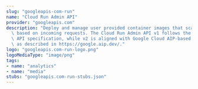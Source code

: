 ```yaml
---
slug: "googleapis-com-run"
name: "Cloud Run Admin API"
provider: "googleapis.com"
description: "Deploy and manage user provided container images that scale automatically\
  \ based on incoming requests. The Cloud Run Admin API v1 follows the Knative Serving\
  \ API specification, while v2 is aligned with Google Cloud AIP-based API standards,\
  \ as described in https://google.aip.dev/."
logo: "googleapis.com-run-logo.png"
logoMediaType: "image/png"
tags:
- name: "analytics"
- name: "media"
stubs: "googleapis.com-run-stubs.json"
---
```

